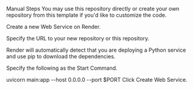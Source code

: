 Manual Steps
You may use this repository directly or create your own repository from this template if you'd like to customize the code.

Create a new Web Service on Render.

Specify the URL to your new repository or this repository.

Render will automatically detect that you are deploying a Python service and use pip to download the dependencies.

Specify the following as the Start Command.

uvicorn main:app --host 0.0.0.0 --port $PORT
Click Create Web Service.

 
